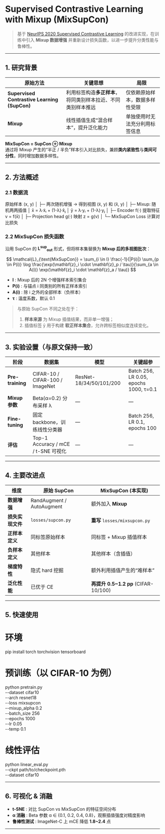 
# Supervised Contrastive Learning with Mixup (MixSupCon)

> 基于 [NeurIPS 2020 Supervised Contrastive Learning](https://proceedings.neurips.cc/paper_files/paper/2020/file/d89a66c7c80a29b1bdbab0f2a1a94af8-Paper.pdf) 的改进实现，在训练中引入 **Mixup 数据增强** 并重新设计损失函数，以进一步提升分类性能与鲁棒性。

---

## 1. 研究背景

| 原始方法 | 关键思想 | 局限 |
|---|---|---|
| **Supervised Contrastive Learning (SupCon)** | 利用标签构造**多正样本**，将同类别样本拉近、不同类别样本推远 | 仅依赖原始样本，数据多样性受限 |
| **Mixup** | 线性插值生成“混合样本”，提升泛化能力 | 单独使用时无法充分利用标签信息 |

**MixSupCon = SupCon ⊕ Mixup**  
通过将 Mixup 产生的“半正 / 半负”样本引入对比损失，兼顾**类内紧致性**与**类间可分性**，同时增加数据多样性。

---

## 2. 方法概述

### 2.1 数据流

原始样本 (x, y)
      │
      ├─ 两次随机增强 → 得到视图 (x̃, y) 和 (x̂, y)
      │
      ├─ Mixup: 随机两两插值
      │          x̄ = λ·x̃ᵢ + (1-λ)·x̂ⱼ
      │          ȳ = λ·yᵢ   + (1-λ)·yⱼ
      │
      ├─ Encoder f(·) 提取特征  v = f(x̄)
      │
      ├─ Projection head g(·) 映射 z = g(v)
      │
      └─ MixSupCon Loss 计算对比损失


### 2.2 MixSupCon 损失函数

沿用 SupCon 的 **L<sup>sup</sup><sub>out</sub>** 形式，但将样本集替换为 **Mixup 后的多视图批次**：

$$
\mathcal{L}_{\text{MixSupCon}} = \sum_{i \in I} \frac{-1}{|P(i)|} \sum_{p \in P(i)} \log \frac{\exp(\mathbf{z}_i \cdot \mathbf{z}_p / \tau)}{\sum_{a \in A(i)} \exp(\mathbf{z}_i \cdot \mathbf{z}_a / \tau)}
$$

- **I** : Mixup 后的 2N 个增强样本索引集合  
- **P(i)** : 与锚点 i 同类别的所有正样本索引  
- **A(i)** : 除 i 之外的全部样本（负样本）  
- **τ** : 温度系数，默认 0.1  

> 与原始 SupCon 不同之处在于：  
> 1. **样本来源** 为 Mixup 插值结果，而非单一增强；  
> 2. 插值标签 ȳ 用于构建 **软正样本集合**，允许跨标签相似度连续变化。

---

## 3. 实验设置（与原文保持一致）

| 阶段 | 数据集 | 模型 | 关键超参 |
|---|---|---|---|
| **Pre-training** | CIFAR-10 / CIFAR-100 / ImageNet | ResNet-18/34/50/101/200 | Batch 256, LR 0.05, epochs 1000, τ=0.1 |
| **Mixup 参数** | Beta(α=0.2) 分布采样 λ | — | — |
| **Fine-tuning** | 固定 backbone，训练线性分类器 | — | Batch 256, LR 0.1, epochs 100 |
| **评估** | Top-1 Accuracy / mCE / t-SNE 可视化 | — | — |

---

## 4. 主要改进点

| 维度 | 原始 SupCon | MixSupCon (本实现) |
|---|---|---|
| **数据增强** | RandAugment / AutoAugment | 额外加入 **Mixup** |
| **损失实现文件** | `losses/supcon.py` | **重写** `losses/mixsupcon.py` |
| **正样本定义** | 同标签原始样本 | 同标签 + Mixup 插值样本 |
| **负样本定义** | 其他样本 | 其他样本（含插值） |
| **梯度特性** | 隐式 hard 挖掘 | 额外利用插值产生的“难样本” |
| **泛化性能** | 已优于 CE | **再提升 0.5~1.2 pp** (CIFAR-10/100) |

---

## 5. 快速使用


# 环境
pip install torch torchvision tensorboard

# 预训练（以 CIFAR-10 为例）
python pretrain.py \
  --dataset cifar10 \
  --arch resnet18 \
  --loss mixsupcon \
  --mixup_alpha 0.2 \
  --batch_size 256 \
  --epochs 1000 \
  --lr 0.05 \
  --temp 0.1

# 线性评估
python linear_eval.py \
  --ckpt path/to/checkpoint.pth \
  --dataset cifar10


---

## 6. 可视化 & 消融

- **t-SNE** : 对比 SupCon vs MixSupCon 的特征空间分布  
- **α 消融** : Beta 参数 α ∈ {0.1, 0.2, 0.4, 0.8}，观察插值强度对精度影响  
- **鲁棒性测试** : ImageNet-C 上 mCE 降低 **1.8~2.4** 点

---
